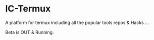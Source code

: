# IC-Termux
A platform for termux including all the popular tools repos & Hacks ...



Beta is OUT & Running.
